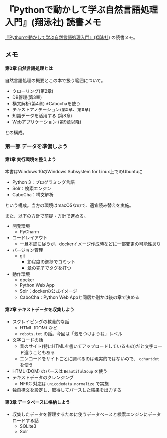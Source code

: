 # 『Pythonで動かして学ぶ自然言語処理入門』(翔泳社) 読書メモ

[『Pythonで動かして学ぶ自然言語処理入門』(翔泳社)](https://www.shoeisha.co.jp/book/detail/9784798156668) の読書メモ。

## メモ

#### 第0章 自然言語処理とは

自然言語処理の概要とこの本で扱う範囲について。

* クローリング(第2章)
* DB管理(第3章)
* 構文解析(第4章) ※Cabochaを使う
* テキストアノテーション(第5章、第6章)
* 知識データを活用する (第8章)
* Webアプリケーション (第9章以降)

との構成。


### 第一部 データを準備しよう

#### 第1章 実行環境を整えよう

本書はWindows 10のWindows Subsystem for Linux上でのUbuntuに

* Python 3：プログラミング言語
* Solr：検索エンジン
* CaboCha：構文解析

という構成。当方の環境はmacOSなので、適宜読み替えを実施。

また、以下の方針で前提・方針で進める。

* 開発環境
    * PyCharm
* コードレイアウト
    * 一旦本誌に従うが、dockerイメージ作成時などに一部変更の可能性あり
* バージョン管理
    *  git
        * 節程度の進捗でコミット
        * 章の完了でタグを打つ
* 動作環境
    * docker
    * Python Web App
    * Solr：dockerの公式イメージ
    * CaboCha：Python Web Appと同居か別かは後の章で決める


#### 第2章 テキストデータを収集しよう

* スクレイピングの教養的な話
    * HTML (DOM) など
    * `robots.txt` の話。今回は「気をつけようね」レベル
* 文字コードの話
    * 昔のサイト(特にHTMLを書いてアップロードしているもの)だと文字コード違うこともある
    * エンコードをサイトごとに調べるのは現実的ではないので、 `cchartdet` を使う
* HTML (DOM) のパースは `BeautifulSoup` を使う
* テキストデータのクレンジング
    * NFKC 対応は `unicodedata.normalize` で実施
* 独自構文を設定し、取得してパースした結果を出力する


#### 第3章 データベースに格納しよう

* 収集したデータを管理するために使うデータベースと検索エンジンにデータロードする話
    * SQLite3
    * Solr
